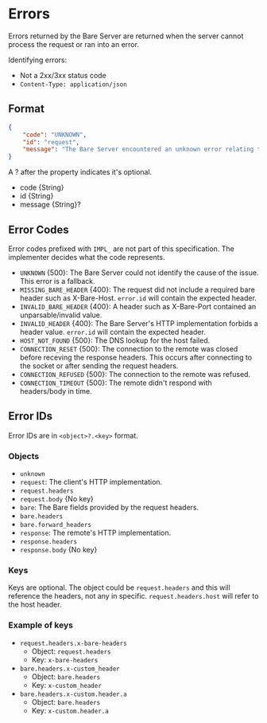 # Errors

Errors returned by the Bare Server are returned when the server cannot process the request or ran into an error.

Identifying errors:

- Not a 2xx/3xx status code
- `Content-Type: application/json`

## Format

```json
{
	"code": "UNKNOWN",
	"id": "request",
	"message": "The Bare Server encountered an unknown error relating to the request."
}
```

A ? after the property indicates it's optional.

- code {String}
- id {String}
- message {String}?

## Error Codes

Error codes prefixed with `IMPL_` are not part of this specification. The implementer decides what the code represents.

- `UNKNOWN` {500}: The Bare Server could not identify the cause of the issue. This error is a fallback.
- `MISSING_BARE_HEADER` {400}: The request did not include a required bare header such as X-Bare-Host. `error.id` will contain the expected header.
- `INVALID_BARE_HEADER` {400}: A header such as X-Bare-Port contained an unparsable/invalid value.
- `INVALID_HEADER` {400}: The Bare Server's HTTP implementation forbids a header value. `error.id` will contain the expected header.
- `HOST_NOT_FOUND` {500}: The DNS lookup for the host failed.
- `CONNECTION_RESET` {500}: The connection to the remote was closed before receving the response headers. This occurs after connecting to the socket or after sending the request headers.
- `CONNECTION_REFUSED` {500}: The connection to the remote was refused.
- `CONNECTION_TIMEOUT` {500}: The remote didn't respond with headers/body in time.

## Error IDs

Error IDs are in `<object>?.<key>` format.

### Objects

- `unknown` 
- `request`: The client's HTTP implementation.
- `request.headers`
- `request.body` {No key}
- `bare`: The Bare fields provided by the request headers.
- `bare.headers`
- `bare.forward_headers`
- `response`: The remote's HTTP implementation.
- `response.headers`
- `response.body` {No key}

### Keys

Keys are optional. The object could be `request.headers` and this will reference the headers, not any in specific. `request.headers.host` will refer to the host header.

### Example of keys

- `request.headers.x-bare-headers`
	- Object: `request.headers`
	- Key: `x-bare-headers`
- `bare.headers.x-custom_header`
	- Object: `bare.headers`
	- Key: `x-custom_header`
- `bare.headers.x-custom.header.a`
	- Object: `bare.headers`
	- Key: `x-custom.header.a`
